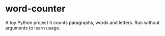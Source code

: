 # word-counter
A toy Python project
It counts paragraphs, words and letters.
Run without arguments to learn usage.

